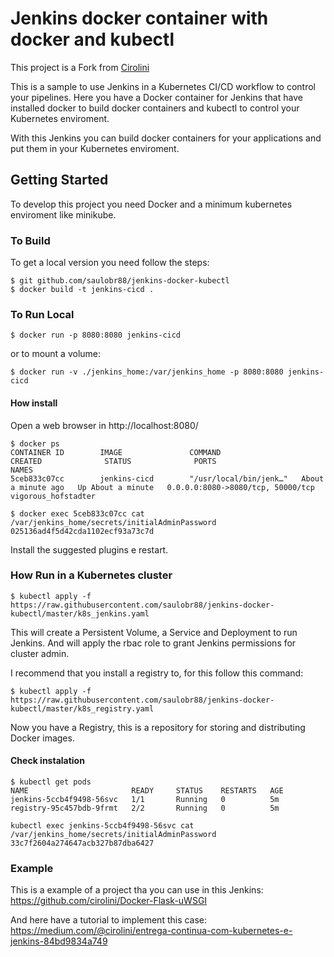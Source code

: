 # Jenkins docker container with docker and kubectl

This project is a Fork from [Cirolini](https://github.com/cirolini/jenkins-docker-kubectl)

This is a sample to use Jenkins in a Kubernetes CI/CD workflow to control your pipelines. Here you have a Docker container for Jenkins that have installed docker to build docker containers and kubectl to control your Kubernetes enviroment.

With this Jenkins you can build docker containers for your applications and put them in your Kubernetes enviroment.

## Getting Started

To develop this project you need Docker and a minimum kubernetes enviroment like minikube.

### To Build

To get a local version you need follow the steps:

```
$ git github.com/saulobr88/jenkins-docker-kubectl
$ docker build -t jenkins-cicd .
```

### To Run Local

```
$ docker run -p 8080:8080 jenkins-cicd
```

or to mount a volume:

```
$ docker run -v ./jenkins_home:/var/jenkins_home -p 8080:8080 jenkins-cicd
```

#### How install

Open a web browser in http://localhost:8080/

```
$ docker ps
CONTAINER ID        IMAGE               COMMAND                  CREATED              STATUS              PORTS                               NAMES
5ceb833c07cc        jenkins-cicd        "/usr/local/bin/jenk…"   About a minute ago   Up About a minute   0.0.0.0:8080->8080/tcp, 50000/tcp   vigorous_hofstadter

$ docker exec 5ceb833c07cc cat /var/jenkins_home/secrets/initialAdminPassword
025136ad4f5d42cda1102ecf93a73c7d
```

Install the suggested plugins e restart.

### How Run in a Kubernetes cluster

```
$ kubectl apply -f https://raw.githubusercontent.com/saulobr88/jenkins-docker-kubectl/master/k8s_jenkins.yaml
```

This will create a Persistent Volume, a Service and Deployment to run Jenkins. And will apply the rbac role to grant Jenkins permissions for cluster admin.

I recommend that you install a registry to, for this follow this command:

```
$ kubectl apply -f https://raw.githubusercontent.com/saulobr88/jenkins-docker-kubectl/master/k8s_registry.yaml
```

Now you have a Registry, this is a repository for storing and distributing Docker images.


#### Check instalation
```
$ kubectl get pods
NAME                       READY     STATUS    RESTARTS   AGE
jenkins-5ccb4f9498-56svc   1/1       Running   0          5m
registry-95c457bdb-9frmt   2/2       Running   0          5m
```

```
kubectl exec jenkins-5ccb4f9498-56svc cat /var/jenkins_home/secrets/initialAdminPassword
33c7f2604a274647acb327b87dba6427
```

### Example

This is a example of a project tha you can use in this Jenkins:
https://github.com/cirolini/Docker-Flask-uWSGI

And here have a tutorial to implement this case:
https://medium.com/@cirolini/entrega-continua-com-kubernetes-e-jenkins-84bd9834a749

